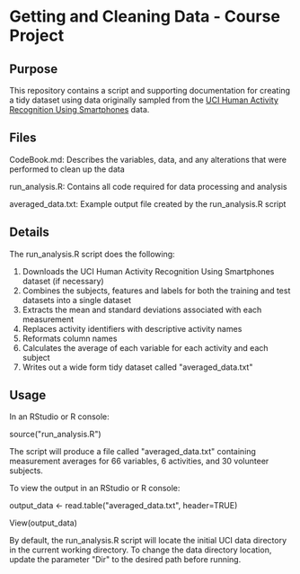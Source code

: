 # Getting and Cleaning Data - Course Project

## Purpose
This repository contains a script and supporting documentation for creating a tidy dataset using data originally sampled from the [UCI Human Activity Recognition Using Smartphones](http://archive.ics.uci.edu/ml/datasets/Human+Activity+Recognition+Using+Smartphones) data. 

## Files
CodeBook.md:
Describes the variables, data, and any alterations that were performed to clean up the data

run_analysis.R:
Contains all code required for data processing and analysis

averaged_data.txt:
Example output file created by the run_analysis.R script

## Details
The run_analysis.R script does the following:

1. Downloads the UCI Human Activity Recognition Using Smartphones dataset (if necessary)
2. Combines the subjects, features and labels for both the training and test datasets into a single dataset
3. Extracts the mean and standard deviations associated with each measurement
4. Replaces activity identifiers with descriptive activity names
5. Reformats column names
5. Calculates the average of each variable for each activity and each subject
6. Writes out a wide form tidy dataset called "averaged_data.txt"

## Usage
In an RStudio or R console:

source("run_analysis.R")

The script will produce a file called "averaged_data.txt" containing measurement averages for 66 variables, 6 activities, and 30 volunteer subjects.

To view the output in an RStudio or R console:

output_data <- read.table("averaged_data.txt", header=TRUE)

View(output_data)

By default, the run_analysis.R script will locate the initial UCI data directory in the current working directory. To change the data directory location, update the parameter "Dir" to the desired path before running.
